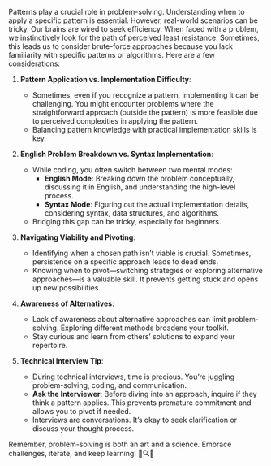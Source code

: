 Patterns play a crucial role in problem-solving. Understanding when to apply a specific pattern is essential. However, real-world scenarios can be tricky. Our brains are wired to seek efficiency. When faced with a problem, we instinctively look for the path of perceived least resistance.
Sometimes, this leads us to consider brute-force approaches because you lack familiarity with specific patterns or algorithms. Here are a few considerations:

1. **Pattern Application vs. Implementation Difficulty**:
    - Sometimes, even if you recognize a pattern, implementing it can be challenging. You might encounter problems where the straightforward approach (outside the pattern) is more feasible due to perceived complexities in applying the pattern.
    - Balancing pattern knowledge with practical implementation skills is key.
2. **English Problem Breakdown vs. Syntax Implementation**:
    
    - While coding, you often switch between two mental modes:
        - **English Mode**: Breaking down the problem conceptually, discussing it in English, and understanding the high-level process.
        - **Syntax Mode**: Figuring out the actual implementation details, considering syntax, data structures, and algorithms.
    - Bridging this gap can be tricky, especially for beginners.
3. **Navigating Viability and Pivoting**:
    
    - Identifying when a chosen path isn’t viable is crucial. Sometimes, persistence on a specific approach leads to dead ends.
    - Knowing when to pivot—switching strategies or exploring alternative approaches—is a valuable skill. It prevents getting stuck and opens up new possibilities.

4. **Awareness of Alternatives**:
    - Lack of awareness about alternative approaches can limit problem-solving. Exploring different methods broadens your toolkit.
    - Stay curious and learn from others’ solutions to expand your repertoire.

5. **Technical Interview Tip**:
    - During technical interviews, time is precious. You’re juggling problem-solving, coding, and communication.
    - **Ask the Interviewer**: Before diving into an approach, inquire if they think a pattern applies. This prevents premature commitment and allows you to pivot if needed.
    - Interviews are conversations. It’s okay to seek clarification or discuss your thought process.

Remember, problem-solving is both an art and a science. Embrace challenges, iterate, and keep learning! 🚀🔍🌟
